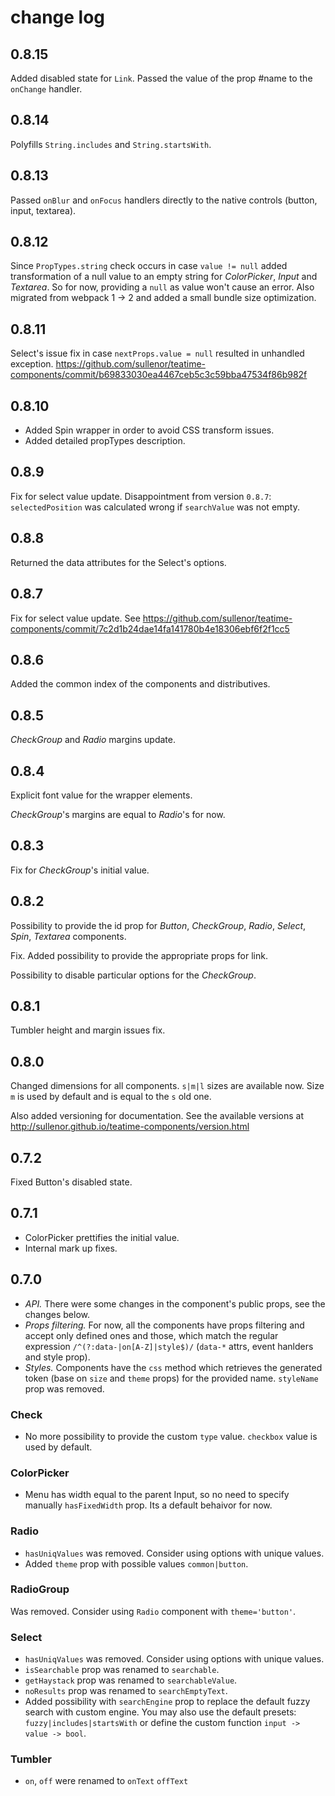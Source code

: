 # change log


## 0.8.15

Added disabled state for `Link`.
Passed the value of the prop #name to the `onChange` handler.


## 0.8.14

Polyfills `String.includes` and `String.startsWith`.


## 0.8.13

Passed `onBlur` and `onFocus` handlers directly to the native controls (button, input, textarea).


## 0.8.12

Since `PropTypes.string` check occurs in case `value != null` added transformation of a null value to an empty string for *ColorPicker*, *Input* and *Textarea*. So for now, providing a `null` as value won't cause an error.
Also migrated from webpack 1 -> 2 and added a small bundle size optimization.


## 0.8.11

Select's issue fix in case `nextProps.value = null` resulted in unhandled exception. https://github.com/sullenor/teatime-components/commit/b69833030ea4467ceb5c3c59bba47534f86b982f


## 0.8.10

- Added Spin wrapper in order to avoid CSS transform issues.
- Added detailed propTypes description.


## 0.8.9

Fix for select value update. Disappointment from version `0.8.7`: `selectedPosition` was calculated wrong if `searchValue` was not empty.


## 0.8.8

Returned the data attributes for the Select's options.


## 0.8.7

Fix for select value update. See https://github.com/sullenor/teatime-components/commit/7c2d1b24dae14fa141780b4e18306ebf6f2f1cc5


## 0.8.6

Added the common index of the components and distributives.


## 0.8.5

*CheckGroup* and *Radio* margins update.


## 0.8.4

Explicit font value for the wrapper elements.

*CheckGroup*'s margins are equal to *Radio*'s for now.


## 0.8.3

Fix for *CheckGroup*'s initial value.


## 0.8.2

Possibility to provide the id prop for *Button*, *CheckGroup*, *Radio*, *Select*, *Spin*, *Textarea* components.

Fix. Added possibility to provide the appropriate props for link.

Possibility to disable particular options for the *CheckGroup*.


## 0.8.1

Tumbler height and margin issues fix.


## 0.8.0

Changed dimensions for all components. `s|m|l` sizes are available now. Size `m` is used by default and is equal to the `s` old one.

Also added versioning for documentation. See the available versions at http://sullenor.github.io/teatime-components/version.html


## 0.7.2

Fixed Button's disabled state.


## 0.7.1

- ColorPicker prettifies the initial value.
- Internal mark up fixes.


## 0.7.0

- *API.* There were some changes in the component's public props, see the changes below.
- *Props filtering.* For now, all the components have props filtering and accept only defined ones and those, which match the regular expression `/^(?:data-|on[A-Z]|style$)/` (`data-*` attrs, event hanlders and style prop).
- *Styles.* Components have the `css` method which retrieves the generated token (base on `size` and `theme` props) for the provided name. `styleName` prop was removed.


### Check

- No more possibility to provide the custom `type` value. `checkbox` value is used by default.


### ColorPicker

- Menu has width equal to the parent Input, so no need to specify manually `hasFixedWidth` prop. Its a default behaivor for now.


### Radio

- `hasUniqValues` was removed. Consider using options with unique values.
- Added `theme` prop with possible values `common|button`.


### RadioGroup

Was removed. Consider using `Radio` component with `theme='button'`.


### Select

- `hasUniqValues` was removed. Consider using options with unique values.
- `isSearchable` prop was renamed to `searchable`.
- `getHaystack` prop was renamed to `searchableValue`.
- `noResults` prop was renamed to `searchEmptyText`.
- Added possibility with `searchEngine` prop to replace the default fuzzy search with custom engine. You may also use the default presets: `fuzzy|includes|startsWith` or define the custom function `input -> value -> bool`.


### Tumbler

- `on`, `off` were renamed to `onText` `offText`
